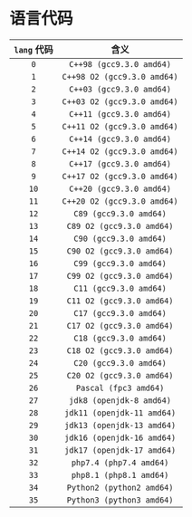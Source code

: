 # 语言代码

| `lang` 代码 |            含义             |
| :---------: | :-------------------------: |
|     `0`     |  `C++98 (gcc9.3.0 amd64)`   |
|     `1`     | `C++98 O2 (gcc9.3.0 amd64)` |
|     `2`     |  `C++03 (gcc9.3.0 amd64)`   |
|     `3`     | `C++03 O2 (gcc9.3.0 amd64)` |
|     `4`     |  `C++11 (gcc9.3.0 amd64)`   |
|     `5`     | `C++11 O2 (gcc9.3.0 amd64)` |
|     `6`     |  `C++14 (gcc9.3.0 amd64)`   |
|     `7`     | `C++14 O2 (gcc9.3.0 amd64)` |
|     `8`     |  `C++17 (gcc9.3.0 amd64)`   |
|     `9`     | `C++17 O2 (gcc9.3.0 amd64)` |
|    `10`     |  `C++20 (gcc9.3.0 amd64)`   |
|    `11`     | `C++20 O2 (gcc9.3.0 amd64)` |
|    `12`     |   `C89 (gcc9.3.0 amd64)`    |
|    `13`     |  `C89 O2 (gcc9.3.0 amd64)`  |
|    `14`     |   `C90 (gcc9.3.0 amd64)`    |
|    `15`     |  `C90 O2 (gcc9.3.0 amd64)`  |
|    `16`     |   `C99 (gcc9.3.0 amd64)`    |
|    `17`     |  `C99 O2 (gcc9.3.0 amd64)`  |
|    `18`     |   `C11 (gcc9.3.0 amd64)`    |
|    `19`     |  `C11 O2 (gcc9.3.0 amd64)`  |
|    `20`     |   `C17 (gcc9.3.0 amd64)`    |
|    `21`     |  `C17 O2 (gcc9.3.0 amd64)`  |
|    `22`     |   `C18 (gcc9.3.0 amd64)`    |
|    `23`     |  `C18 O2 (gcc9.3.0 amd64)`  |
|    `24`     |   `C20 (gcc9.3.0 amd64)`    |
|    `25`     |  `C20 O2 (gcc9.3.0 amd64)`  |
|    `26`     |    `Pascal (fpc3 amd64)`    |
|    `27`     |  `jdk8 (openjdk-8 amd64)`   |
|    `28`     | `jdk11 (openjdk-11 amd64)`  |
|    `29`     | `jdk13 (openjdk-13 amd64)`  |
|    `30`     | `jdk16 (openjdk-16 amd64)`  |
|    `31`     | `jdk17 (openjdk-17 amd64)`  |
|    `32`     |   `php7.4 (php7.4 amd64)`   |
|    `33`     |   `php8.1 (php8.1 amd64)`   |
|    `34`     |  `Python2 (python2 amd64)`  |
|    `35`     |  `Python3 (python3 amd64)`  |